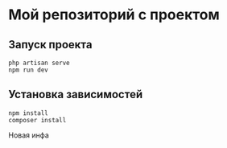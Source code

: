 # Мой репозиторий с проектом
## Запуск проекта
```
php artisan serve
npm run dev
```
## Установка зависимостей
```
npm install
composer install
```
Новая инфа